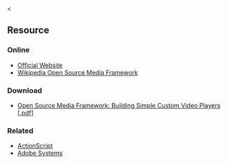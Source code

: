 &lt;

Resource
--------

### Online

-   [Official Website](http://www.osmf.org/)
-   [Wikipedia Open Source Media Framework](http://en.wikipedia.org/wiki/Open_Source_Media_Framework)

### Download

-   [Open Source Media Framework: Building Simple Custom Video Players \[.pdf\]](http://refcardz.dzone.com/refcardz/getting-started-web-video)

### Related

-   [ActionScript](actionscript.html "ActionScript Cheat Sheet")
-   [Adobe Systems](adobe.html "Adobe Systems Cheat Sheet")
